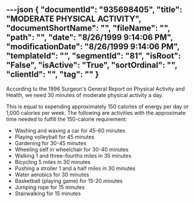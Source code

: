 ---json
{
  "documentId": "935698405",
  "title": "MODERATE PHYSICAL ACTIVITY",
  "documentShortName": "",
  "fileName": "",
  "path": "",
  "date": "8/26/1999 9:14:06 PM",
  "modificationDate": "8/26/1999 9:14:06 PM",
  "templateId": "",
  "segmentId": "81",
  "isRoot": "False",
  "isActive": "True",
  "sortOrdinal": "",
  "clientId": "",
  "tag": ""
}
---

According to the 1996 Surgeon's General Report on Physical Activity and Health, we need 30 minutes of moderate physical activity a day. 

This is equal to expending approximately 150 calories of energy per day or 1,000 calories per week. The following are activities with the approximate time needed to fulfill the 150-calorie requirement:  

* Washing and waxing a car for 45-60 minutes 
* Playing volleyball for 45 minutes 
* Gardening for 30-45 minutes 
* Wheeling self in wheelchair for 30-40 minutes 
* Walking 1 and three-fourths miles in 35 minutes 
* Bicycling 5 miles in 30 minutes 
* Pushing a stroller 1 and a half miles in 30 minutes 
* Water aerobics for 30 minutes 
* Basketball (playing game) for 15-20 minutes 
* Jumping rope for 15 minutes 
* Stairwalking for 15 minutes
